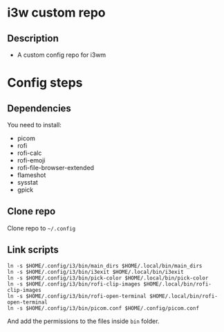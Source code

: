 # i3w custom repo

## Description

- A custom config repo for i3wm

# Config steps

## Dependencies

You need to install:

- picom
- rofi
- rofi-calc
- rofi-emoji
- rofi-file-browser-extended
- flameshot
- sysstat
- gpick

## Clone repo

Clone repo to `~/.config`

## Link scripts

```
ln -s $HOME/.config/i3/bin/main_dirs $HOME/.local/bin/main_dirs
ln -s $HOME/.config/i3/bin/i3exit $HOME/.local/bin/i3exit
ln -s $HOME/.config/i3/bin/pick-color $HOME/.local/bin/pick-color
ln -s $HOME/.config/i3/bin/rofi-clip-images $HOME/.local/bin/rofi-clip-images
ln -s $HOME/.config/i3/bin/rofi-open-terminal $HOME/.local/bin/rofi-open-terminal
ln -s $HOME/.config/i3/bin/picom.conf $HOME/.config/picom.conf
```

And add the permissions to the files inside `bin` folder.
